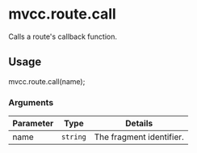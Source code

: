 # mvcc.route.call

Calls a route's callback function.

## Usage

mvcc.route.call(name);

### Arguments

| Parameter    | Type       | Details                            |
| ------------ | ---------- | ---------------------------------- |
| name         | `string`   | The fragment identifier.           |
 